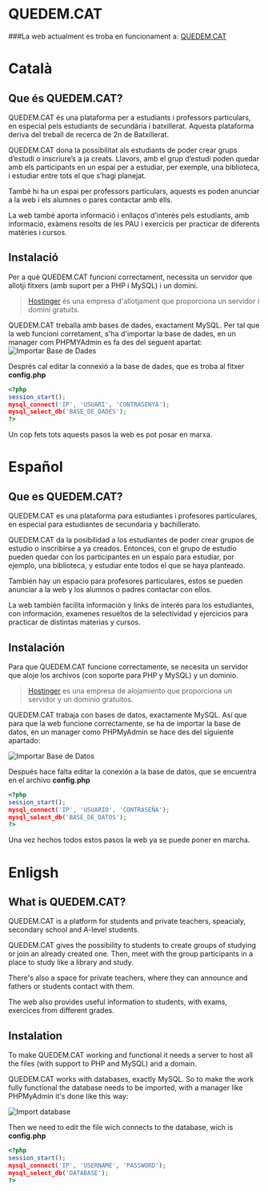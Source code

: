# QUEDEM.CAT

###La web actualment es troba en funcionament a: [QUEDEM.CAT](http://quedem.cat/)

# Català

## Que és QUEDEM.CAT?
QUEDEM.CAT és una plataforma per a estudiants i professors particulars, en especial pels estudiants de secundària i batxillerat. Aquesta plataforma deriva del treball de recerca de 2n de Batxillerat.

QUEDEM.CAT dona la possibilitat als estudiants de poder crear grups d’estudi o inscriure’s a ja creats. Llavors, amb el grup d’estudi  poden quedar amb els participants en un espai per a estudiar, per exemple, una biblioteca, i estudiar entre tots el que s’hagi planejat.

També hi ha un espai per professors particulars, aquests es poden anunciar a la web i els alumnes o pares contactar amb ells.

La web també aporta informació i enllaços d’interès pels estudiants, amb informació, exàmens resolts de les PAU i exercicis per practicar de diferents matèries i cursos.

## Instalació
Per a què QUEDEM.CAT funcioni correctament, necessita un servidor que allotji fitxers (amb suport per a PHP i MySQL) i un domini.
> [Hostinger](http://www.hostinger.es/) és una empresa d'allotjament que proporciona un servidor i domini gratuits.

QUEDEM.CAT treballa amb bases de dades, exactament MySQL. Per tal que la web funcioni corretament, s'ha d'importar la base de dades, en un manager com PHPMYAdmin es fa des del seguent apartat: 
![Importar Base de Dades](http://bernatixer.com/TDR/img/importar.png)

Després cal editar la connexió a la base de dades, que es troba al fitxer **config.php**
```php
<?php
session_start();
mysql_connect('IP', 'USUARI', 'CONTRASENYA');
mysql_select_db('BASE_DE_DADES');
?>
```
Un cop fets tots aquests pasos la web es pot posar en marxa.

# Español

## Que es QUEDEM.CAT?
QUEDEM.CAT es una plataforma para estudiantes i profesores particulares, en especial para estudiantes de secundaria y bachillerato. 

QUEDEM.CAT da la posibilidad a los estudiantes de poder crear grupos de estudio o inscribirse a ya creados. Entonces, con el grupo de estudio pueden quedar con los participantes en un espaio para estudiar, por ejemplo, una biblioteca, y estudiar ente todos el que se haya planteado.

También hay un espacio para profesores particulares, estos se pueden anunciar a la web y los alumnos o padres contactar con ellos.

La web también facilita información y links de interés para los estudiantes, con información, examenes resueltos de la selectividad y ejercicios para practicar de distintas materias y cursos.

## Instalación
Para que QUEDEM.CAT funcione correctamente, se necesita un servidor que aloje los archivos (con soporte para PHP y MySQL) y un dominio.
> [Hostinger](http://www.hostinger.es/) es una empresa de alojamiento que proporciona un servidor y un dominio gratuitos.

QUEDEM.CAT trabaja con bases de datos, exactamente MySQL. Así que para que la web funcione correctamente, se ha de importar la base de datos, en un manager como PHPMyAdmin se hace des del siguiente apartado:

![Importar Base de Datos](http://bernatixer.com/TDR/img/importar.png)

Después hace falta editar la conexión a la base de datos, que se encuentra en el archivo **config.php**
```php
<?php
session_start();
mysql_connect('IP', 'USUARIO', 'CONTRASEÑA');
mysql_select_db('BASE_DE_DATOS');
?>
```
Una vez hechos todos estos pasos la web ya se puede poner en marcha.

# Enligsh

## What is QUEDEM.CAT?
QUEDEM.CAT is a platform for students and private teachers, speacialy, secondary school and A-level students.

QUEDEM.CAT gives the possibility to students to create groups of studying or join an already created one. Then, meet with the group participants in a place to study like a library and study.

There's also a space for private teachers, where they can announce and fathers or students contact with them.

The web also provides useful information to students, with exams, exercices from different grades.

## Instalation
To make QUEDEM.CAT working and functional it needs a server to host all the files (with support to PHP and MySQL) and a domain.

QUEDEM.CAT works with databases, exactly MySQL. So to make the work fully functional the database needs to be imported, with a manager like PHPMyAdmin it's done like this way:

![Import database](http://bernatixer.com/TDR/img/importar.png)

Then we need to edit the file wich connects to the database, wich is **config.php**
```php
<?php
session_start();
mysql_connect('IP', 'USERNAME', 'PASSWORD');
mysql_select_db('DATABASE');
?>
```

